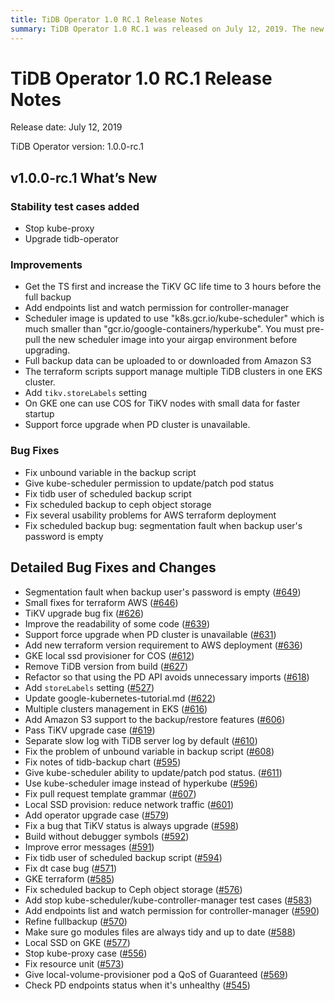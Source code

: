 ```yaml
---
title: TiDB Operator 1.0 RC.1 Release Notes
summary: TiDB Operator 1.0 RC.1 was released on July 12, 2019. The new version includes stability test cases, improvements such as increasing TiKV GC life time, and bug fixes like fixing unbound variables in the backup script and scheduled backup bugs. It also supports force upgrade when PD cluster is unavailable and adds Amazon S3 support for backup/restore features. The release notes also detail various bug fixes and changes made in the new version.
---
```


# TiDB Operator 1.0 RC.1 Release Notes

Release date: July 12, 2019

TiDB Operator version: 1.0.0-rc.1

## v1.0.0-rc.1 What’s New

### Stability test cases added

- Stop kube-proxy
- Upgrade tidb-operator

### Improvements

- Get the TS first and increase the TiKV GC life time to 3 hours before the full backup
- Add endpoints list and watch permission for controller-manager
- Scheduler image is updated to use "k8s.gcr.io/kube-scheduler" which is much smaller than "gcr.io/google-containers/hyperkube". You must pre-pull the new scheduler image into your airgap environment before upgrading.
- Full backup data can be uploaded to or downloaded from Amazon S3
- The terraform scripts support manage multiple TiDB clusters in one EKS cluster.
- Add `tikv.storeLabels` setting
- On GKE one can use COS for TiKV nodes with small data for faster startup
- Support force upgrade when PD cluster is unavailable.

### Bug Fixes

- Fix unbound variable in the backup script
- Give kube-scheduler permission to update/patch pod status
- Fix tidb user of scheduled backup script
- Fix scheduled backup to ceph object storage
- Fix several usability problems for AWS terraform deployment
- Fix scheduled backup bug: segmentation fault when backup user's password is empty

## Detailed Bug Fixes and Changes

- Segmentation fault when backup user's password is empty ([#649](https://github.com/pingcap/tidb-operator/pull/649))
- Small fixes for terraform AWS ([#646](https://github.com/pingcap/tidb-operator/pull/646))
- TiKV upgrade bug fix ([#626](https://github.com/pingcap/tidb-operator/pull/626))
- Improve the readability of some code ([#639](https://github.com/pingcap/tidb-operator/pull/639))
- Support force upgrade when PD cluster is unavailable ([#631](https://github.com/pingcap/tidb-operator/pull/631))
- Add new terraform version requirement to AWS deployment ([#636](https://github.com/pingcap/tidb-operator/pull/636))
- GKE local ssd provisioner for COS ([#612](https://github.com/pingcap/tidb-operator/pull/612))
- Remove TiDB version from build ([#627](https://github.com/pingcap/tidb-operator/pull/627))
- Refactor so that using the PD API avoids unnecessary imports ([#618](https://github.com/pingcap/tidb-operator/pull/618))
- Add `storeLabels` setting ([#527](https://github.com/pingcap/tidb-operator/pull/527))
- Update google-kubernetes-tutorial.md ([#622](https://github.com/pingcap/tidb-operator/pull/622))
- Multiple clusters management in EKS ([#616](https://github.com/pingcap/tidb-operator/pull/616))
- Add Amazon S3 support to the backup/restore features ([#606](https://github.com/pingcap/tidb-operator/pull/606))
- Pass TiKV upgrade case ([#619](https://github.com/pingcap/tidb-operator/pull/619))
- Separate slow log with TiDB server log by default ([#610](https://github.com/pingcap/tidb-operator/pull/610))
- Fix the problem of unbound variable in backup script ([#608](https://github.com/pingcap/tidb-operator/pull/608))
- Fix notes of tidb-backup chart ([#595](https://github.com/pingcap/tidb-operator/pull/595))
- Give kube-scheduler ability to update/patch pod status. ([#611](https://github.com/pingcap/tidb-operator/pull/611))
- Use kube-scheduler image instead of hyperkube ([#596](https://github.com/pingcap/tidb-operator/pull/596))
- Fix pull request template grammar ([#607](https://github.com/pingcap/tidb-operator/pull/607))
- Local SSD provision: reduce network traffic ([#601](https://github.com/pingcap/tidb-operator/pull/601))
- Add operator upgrade case ([#579](https://github.com/pingcap/tidb-operator/pull/579))
- Fix a bug that TiKV status is always upgrade ([#598](https://github.com/pingcap/tidb-operator/pull/598))
- Build without debugger symbols ([#592](https://github.com/pingcap/tidb-operator/pull/592))
- Improve error messages ([#591](https://github.com/pingcap/tidb-operator/pull/591))
- Fix tidb user of scheduled backup script ([#594](https://github.com/pingcap/tidb-operator/pull/594))
- Fix dt case bug ([#571](https://github.com/pingcap/tidb-operator/pull/571))
- GKE terraform ([#585](https://github.com/pingcap/tidb-operator/pull/585))
- Fix scheduled backup to Ceph object storage ([#576](https://github.com/pingcap/tidb-operator/pull/576))
- Add stop kube-scheduler/kube-controller-manager test cases ([#583](https://github.com/pingcap/tidb-operator/pull/583))
- Add endpoints list and watch permission for controller-manager ([#590](https://github.com/pingcap/tidb-operator/pull/590))
- Refine fullbackup ([#570](https://github.com/pingcap/tidb-operator/pull/570))
- Make sure go modules files are always tidy and up to date ([#588](https://github.com/pingcap/tidb-operator/pull/588))
- Local SSD on GKE ([#577](https://github.com/pingcap/tidb-operator/pull/577))
- Stop kube-proxy case ([#556](https://github.com/pingcap/tidb-operator/pull/556))
- Fix resource unit ([#573](https://github.com/pingcap/tidb-operator/pull/573))
- Give local-volume-provisioner pod a QoS of Guaranteed ([#569](https://github.com/pingcap/tidb-operator/pull/569))
- Check PD endpoints status when it's unhealthy ([#545](https://github.com/pingcap/tidb-operator/pull/545))
